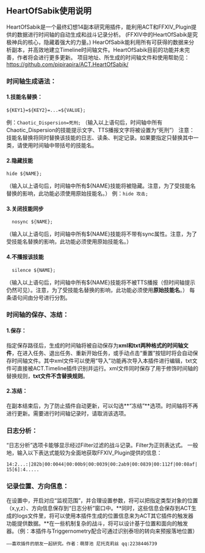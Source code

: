 ## HeartOfSabik使用说明
HeartOfSabik是一个最终幻想14副本研究用插件，能利用ACT和FFXIV_Plugin提供的数据进行时间轴的自动生成和战斗记录分析。
(FFXIV中的HeartOfSabik是究极神兵的核心，隐藏着强大的力量。)
HearOfSabik能利用所有可获得的数据来分析副本，并高效地建立Timeline时间轴文件。HeartOfSabik目前的功能并未完善，作者将会进行更多更新。
项目地址、所生成的时间轴文件和使用帮助见：https://github.com/pipirapira/ACT.HeartOfSabik/
### 时间轴生成语法：
#### 1.技能名替换：	
```
${KEY1}=${KEY2}=...=${VALUE};
```
  例：`Chaotic_Dispersion=死刑;`
  （输入以上语句后，时间轴中所有Chaotic_Dispersion的技能提示文字、TTS播报文字将被设置为“死刑”）
  注意：技能名替换将同时替换该技能的日志、读条、判定记录。如果要指定只替换其中一类，请使用时间轴中带括号的技能名。
#### 2.隐藏技能
```
hide ${NAME};
```
（输入以上语句后，时间轴中所有${NAME}技能将被隐藏。注意，为了受技能名替换的影响，此功能必须使用原始技能名。）
例：`hide 攻击;`
#### 3.关闭技能同步
```
  nosync ${NAME};
```
  （输入以上语句后，时间轴中所有${NAME}技能将不带有sync属性。注意，为了受技能名替换的影响，此功能必须使用原始技能名。）
#### 4.不播报该技能
```
  silence ${NAME};
```
（输入以上语句后，时间轴中所有${NAME}技能将不被TTS播报（但时间轴提示仍然可见）。注意，为了受技能名替换的影响，此功能必须使用**原始技能名**。）
每条语句间由分号进行分割。
### 时间轴的保存、冻结：
#### 1.保存：
  指定保存路径后，生成的时间轴将被自动保存为**xml和txt两种格式的时间轴文件**，在进入任务、退出任务、重新开始任务，或手动点击“重置”按钮时将会自动保存时间轴文件。其中xml文件可以使用“导入”功能再次导入本插件进行编辑，txt文件可直接被ACT.Timeline插件识别并运行。xml文件同时保存了用于修饰时间轴的替换规则，**txt文件不含替换规则**。
#### 2.冻结：
  在副本结束后，为了防止插件自动更新，可以勾选**“冻结”**选项。时间轴将不再进行更新。需要进行时间轴记录时，请取消该选项。
### 日志分析：
  “日志分析”选项卡能够显示经过Filter过滤的战斗记录。Filter为正则表达式。
  一般地，输入以下表达式能较为全面地获取FFXIV_Plugin提供的信息：
  ```
  14:2...:|282b|00:0044|00:00b9|00:0039|00:2ab9|00:0839|00:112f|00:08af| 15[6]:4.....
  ```
### 记录位置、方向信息：
  在设置中，开启对应“监视范围”，并合理设置参数，将可以把指定类型对象的位置（x,y,z）、方向信息保存到“日志分析”窗口中。**同时，这些信息会保存到ACT生成的logs文件里，将可以使用本插件生成的位置信息来为ACT其它插件的触发器功能提供数据。**在一些机制复杂的战斗，将可以设计基于位置和面向的触发器。（例：本插件与Triggernometry配合可通过识别泰坦的转向来预报落地位置）

	——喜欢插件的朋友一起研究。作者：萌芽池 尼托克莉丝 qq:2238446739
